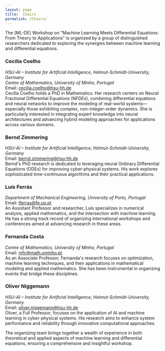 ```yaml
---
layout: page
title:  Chairs
permalink: /Chairs/
---
```


The [ML-DE] Workshop on "Machine Learning Meets Differential Equations: From Theory to Applications" is organized by a group of distinguished researchers dedicated to exploring the synergies between machine learning and differential equations.

### Cecília Coelho
_HSU-AI – Institute for Artificial Intelligence, Helmut-Schmidt-University, Germany_\
_Centre of Mathematics, University of Minho, Portugal_  
Email: cecilia.coelho@hsu-hh.de  
Cecília Coelho holds a PhD in Mathematics. Her research centers on Neural Fractional Differential Equations (NFDEs), combining differential equations and neural networks to improve the modeling of real-world systems—especially those exhibiting complex, non-integer-order dynamics. She is particularly interested in integrating expert knowledge into neural architectures and advancing hybrid modeling approaches for applications across various domains.
### Bernd Zimmering
_HSU-AI – Institute for Artificial Intelligence, Helmut-Schmidt-University, Germany_  
Email: bernd.zimmering@hsu-hh.de  
Bernd's PhD research is dedicated to leveraging neural Ordinary Differential Equations (ODEs) for improving cyber-physical systems. His work explores sophisticated time-continuous algorithms and their practical applications.

### Luís Ferrás
_Department of Mechanical Engineering, University of Porto, Portugal_  
Email: lferras@fe.up.pt  
An Assistant Professor and researcher, Luís specializes in numerical analysis, applied mathematics, and the intersection with machine learning. He has a strong track record of organizing international workshops and conferences aimed at advancing research in these areas.

### Fernanda Costa
_Centre of Mathematics, University of Minho, Portugal_  
Email: mfc@math.uminho.pt  
As an Associate Professor, Fernanda's research focuses on optimization, machine learning techniques, and their applications in mathematical modeling and applied mathematics. She has been instrumental in organizing events that bridge these disciplines.

### Oliver Niggemann
_HSU-AI – Institute for Artificial Intelligence, Helmut-Schmidt-University, Germany_  
Email: oliver.niggemann@hsu-hh.de  
Oliver, a Full Professor, focuses on the application of AI and machine learning in cyber-physical systems. His research aims to enhance system performance and reliability through innovative computational approaches.

The organizing team brings together a wealth of experience in both theoretical and applied aspects of machine learning and differential equations, ensuring a comprehensive and insightful workshop.
